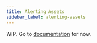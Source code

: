 ```yaml
---
title: Alerting Assets
sidebar_label: alerting-assets
---
```


WIP. Go to [documentation](https://github.com/terascope/alerting-assets#readme) for now.
